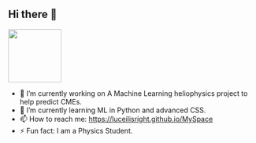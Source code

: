 ## Hi there 👋


<img src = "https://github.com/user-attachments/assets/228403b0-e552-4cdd-a072-a16c343a33e3" width="108">

- 🔭 I’m currently working on A Machine Learning heliophysics project to help predict CMEs.
- 🌱 I’m currently learning ML in Python and advanced CSS.
- 📫 How to reach me: https://luceilisright.github.io/MySpace
- ⚡ Fun fact: I am a Physics Student.
